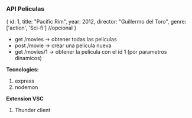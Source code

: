 ### API Peliculas

{
    id: 1,
    title: "Pacific Rim",
    year: 2012,
    director: "Guillermo del Toro",
    genre: ['action', 'Sci-fi'] //opcional
}

- get /movies -> obtener todas las peliculas
- post /movie -> crear una pelicula nueva
- get /movies/1 -> obtener la pelicula con el id 1 (por parametros dinamicos)

**Tecnologies:**
1. express
2. nodemon

**Extension VSC**
1. Thunder client
